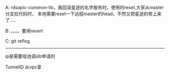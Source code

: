 A: rdsapic-common-lib，我回滚星途的名字服务时，使用的reset,大家从master分支拉代码时，
本地需要reset一下远程master的head，不然又把星途的带上来了.....

B: 。。。。要用revert

C: git reflog

---

ip是需要瑶池调slb申请的

TunnelID 从vpc拿


